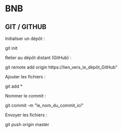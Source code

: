 # BNB

## GIT / GITHUB

Initialiser un dépôt :

git init

Relier au dépôt distant (GitHub) :

git remote add origin https://lien_vers_le_dépôt_GitHub"

Ajouter les fichiers :

git add *

Nommer le commit :

git commit -m "le_nom_du_commit_ici"

Envoyer les fichiers :

git push origin master
